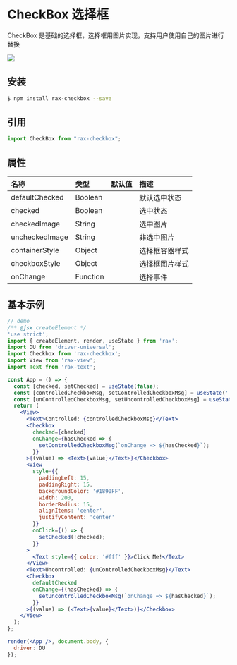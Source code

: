 # CheckBox 选择框

CheckBox 是基础的选择框，选择框用图片实现，支持用户使用自己的图片进行替换

![](https://gw.alicdn.com/tfs/TB1r5wbRVXXXXaNXFXXXXXXXXXX-255-77.gif)

## 安装

```bash
$ npm install rax-checkbox --save
```

## 引用

```jsx
import CheckBox from "rax-checkbox";
```

## 属性

| 名称           | 类型     | 默认值 | 描述           |
| :------------- | :------- | :----- | :------------- |
| defaultChecked | Boolean  |        | 默认选中状态       |
| checked        | Boolean  |        | 选中状态       |
| checkedImage   | String   |        | 选中图片       |
| uncheckedImage | String   |        | 非选中图片     |
| containerStyle | Object   |        | 选择框容器样式 |
| checkboxStyle  | Object   |        | 选择框图片样式 |
| onChange       | Function |        | 选择事件       |

## 基本示例

```jsx
// demo
/** @jsx createElement */
'use strict';
import { createElement, render, useState } from 'rax';
import DU from 'driver-universal';
import Checkbox from 'rax-checkbox';
import View from 'rax-view';
import Text from 'rax-text';

const App = () => {
  const [checked, setChecked] = useState(false);
  const [controlledCheckboxMsg, setControlledCheckboxMsg] = useState('');
  const [unControlledCheckboxMsg, setUncontrolledCheckboxMsg] = useState('');
  return (
    <View>
      <Text>Controlled: {controlledCheckboxMsg}</Text>
      <Checkbox
        checked={checked}
        onChange={hasChecked => {
          setControlledCheckboxMsg(`onChange => ${hasChecked}`);
        }}
      >{(value) => <Text>{value}</Text>}</Checkbox>
      <View
        style={{
          paddingLeft: 15,
          paddingRight: 15,
          backgroundColor: '#1890FF',
          width: 200,
          borderRadius: 15,
          alignItems: 'center',
          justifyContent: 'center'
        }}
        onClick={() => {
          setChecked(!checked);
        }}
      >
        <Text style={{ color: '#fff' }}>Click Me!</Text>
      </View>
      <Text>Uncontrolled: {unControlledCheckboxMsg}</Text>
      <Checkbox
        defaultChecked
        onChange={(hasChecked) => {
          setUncontrolledCheckboxMsg(`onChange => ${hasChecked}`);
        }}
      >{(value) => (<Text>{value}</Text>)}</Checkbox>
    </View>
  );
};

render(<App />, document.body, {
  driver: DU
});
```
